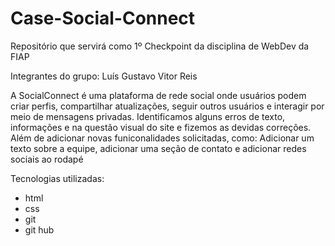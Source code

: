 # Case-Social-Connect
Repositório que servirá como 1º Checkpoint da disciplina de WebDev da FIAP

Integrantes do grupo:
Luís Gustavo 
Vitor Reis

A SocialConnect é uma plataforma de rede social onde usuários podem criar perfis, compartilhar atualizações, seguir outros usuários e interagir por meio de mensagens privadas. 
Identificamos alguns erros de texto, informações e na questão visual do site e fizemos as devidas correções. Além de adicionar novas funiconalidades solicitadas, como: Adicionar um texto sobre a equipe, adicionar uma seção de contato e adicionar redes sociais ao rodapé

Tecnologias utilizadas:
- html
- css
- git
- git hub